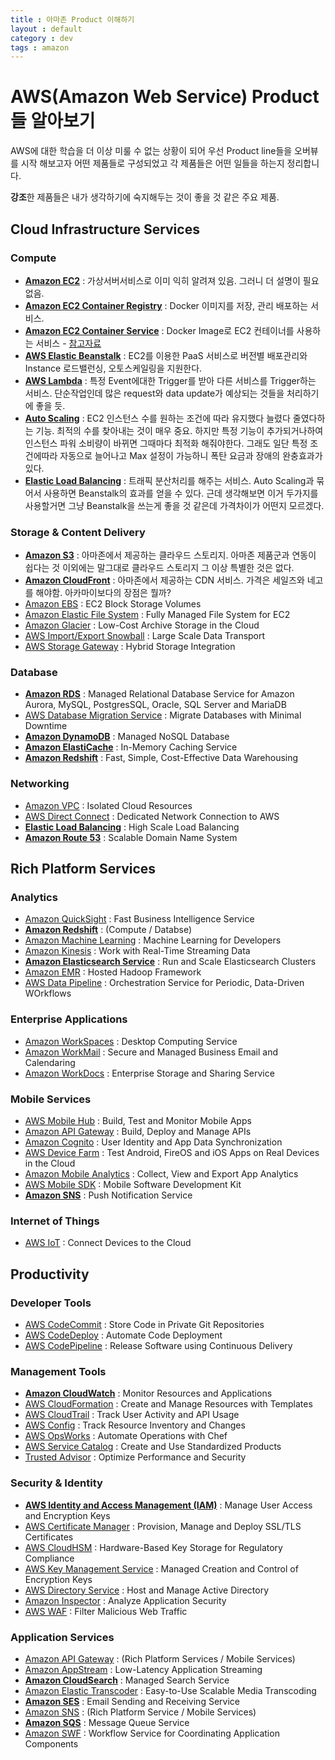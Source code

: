 ```yaml
---
title : 아마존 Product 이해하기
layout : default
category : dev
tags : amazon
---
```


# AWS(Amazon Web Service) Product들 알아보기

AWS에 대한 학습을 더 이상 미룰 수 없는 상황이 되어 우선 Product line들을 오버뷰를 시작 해보고자 어떤 제품들로 구성되었고 각 제품들은 어떤 일들을 하는지 정리합니다.

**강조**한 제품들은 내가 생각하기에 숙지해두는 것이 좋을 것 같은 주요 제품.

## Cloud Infrastructure Services

### Compute
- [**Amazon EC2**](https://aws.amazon.com/ko/ec2/) : 가상서버서비스로 이미 익히 알려져 있음. 그러니 더 설명이 필요 없음.
- [**Amazon EC2 Container Registry**](https://aws.amazon.com/ko/ecr/) : Docker 이미지를 저장, 관리 배포하는 서비스.
- [**Amazon EC2 Container Service**](https://aws.amazon.com/ko/ecs/) : Docker Image로 EC2 컨테이너를 사용하는 서비스 - [참고자료](http://blog.gsclip.com/2015/09/ec2-container-service-%EC%9D%B4%ED%95%B4/)
- [**AWS Elastic Beanstalk**](https://aws.amazon.com/ko/elasticbeanstalk/) : EC2를 이용한 PaaS 서비스로 버전별 배포관리와 Instance 로드밸런싱, 오토스케일링을 지원한다.
- [**AWS Lambda**](https://aws.amazon.com/ko/lambda/) : 특정 Event에대한 Trigger를 받아 다른 서비스를 Trigger하는 서비스. 단순작업인데 많은 request와 data update가 예상되는 것들을 처리하기에 좋을 듯.
- [**Auto Scaling**](https://aws.amazon.com/ko/autoscaling/) : EC2 인스턴스 수를 원하는 조건에 따라 유지했다 늘렸다 줄였다하는 기능. 최적의 수를 찾아내는 것이 매우 중요. 하지만 특정 기능이 추가되거나하여 인스턴스 파워 소비량이 바뀌면 그때마다 최적화 해줘야한다. 그래도 일단 특정 조건에따라 자동으로 늘어나고 Max 설정이 가능하니 폭탄 요금과 장애의 완충효과가 있다.
- [**Elastic Load Balancing**](https://aws.amazon.com/ko/elasticloadbalancing/) : 트래픽 분산처리를 해주는 서비스. Auto Scaling과 묶어서 사용하면 Beanstalk의 효과를 얻을 수 있다. 근데 생각해보면 이거 두가지를 사용할거면 그냥 Beanstalk을 쓰는게 좋을 것 같은데 가격차이가 어떤지 모르겠다.

### Storage & Content Delivery
- [**Amazon S3**](https://aws.amazon.com/ko/s3/) : 아마존에서 제공하는 클라우드 스토리지. 아마존 제품군과 연동이 쉽다는 것 이외에는 말그대로 클라우드 스토리지 그 이상 특별한 것은 없다.
- [**Amazon CloudFront**](https://aws.amazon.com/ko/cloudfront/) : 아마존에서 제공하는 CDN 서비스. 가격은 세일즈와 네고를 해야함. 아카마이보다의 장점은 뭘까?
- [Amazon EBS](https://aws.amazon.com/ko/ebs/) : EC2 Block Storage Volumes
- [Amazon Elastic File System]() : Fully Managed File System for EC2
- [Amazon Glacier]() : Low-Cost Archive Storage in the Cloud
- [AWS Import/Export Snowball]() : Large Scale Data Transport
- [AWS Storage Gateway]() : Hybrid Storage Integration

### Database
- [**Amazon RDS**]() : Managed Relational Database Service for Amazon Aurora, MySQL, PostgresSQL, Oracle, SQL Server and MariaDB
- [AWS Database Migration Service]() : Migrate Databases with Minimal Downtime
- [**Amazon DynamoDB**]() : Managed NoSQL Database
- [**Amazon ElastiCache**]() : In-Memory Caching Service
- [**Amazon Redshift**]() : Fast, Simple, Cost-Effective Data Warehousing

### Networking
- [Amazon VPC]() : Isolated Cloud Resources
- [AWS Direct Connect]() : Dedicated Network Connection to AWS
- [**Elastic Load Balancing**]() : High Scale Load Balancing
- [**Amazon Route 53**]() : Scalable Domain Name System

## Rich Platform Services

### Analytics
- [Amazon QuickSight]() : Fast Business Intelligence Service
- [**Amazon Redshift**]() : (Compute / Databse)
- [Amazon Machine Learning]() : Machine Learning for Developers
- [Amazon Kinesis]() : Work with Real-Time Streaming Data
- [**Amazon Elasticsearch Service**]() : Run and Scale Elasticsearch Clusters
- [Amazon EMR]() : Hosted Hadoop Framework
- [AWS Data Pipeline]() : Orchestration Service for Periodic, Data-Driven WOrkflows

### Enterprise Applications
- [Amazon WorkSpaces]() : Desktop Computing Service
- [Amazon WorkMail]() : Secure and Managed Business Email and Calendaring
- [Amazon WorkDocs]() : Enterprise Storage and Sharing Service

### Mobile Services
- [AWS Mobile Hub]() : Build, Test and Monitor Mobile Apps
- [Amazon API Gateway]() : Build, Deploy and Manage APIs
- [Amazon Cognito]() : User Identity and App Data Synchronization
- [AWS Device Farm]() : Test Android, FireOS and iOS Apps on Real Devices in the Cloud
- [Amazon Mobile Analytics]() : Collect, View and Export App Analytics
- [AWS Mobile SDK]() : Mobile Software Development Kit
- [**Amazon SNS**]() : Push Notification Service

### Internet of Things
- [AWS IoT]() : Connect Devices to the Cloud

## Productivity

### Developer Tools
- [AWS CodeCommit]() : Store Code in Private Git Repositories
- [AWS CodeDeploy]() : Automate Code Deployment
- [AWS CodePipeline]() : Release Software using Continuous Delivery

### Management Tools
- [**Amazon CloudWatch**]() : Monitor Resources and Applications
- [AWS CloudFormation]() : Create and Manage Resources with Templates
- [AWS CloudTrail]() : Track User Activity and API Usage
- [AWS Config]() : Track Resource Inventory and Changes
- [AWS OpsWorks]() : Automate Operations with Chef
- [AWS Service Catalog]() : Create and Use Standardized Products
- [Trusted Advisor]() : Optimize Performance and Security

### Security & Identity
- [**AWS Identity and Access Management (IAM)**]() : Manage User Access and Encryption Keys
- [AWS Certificate Manager]() : Provision, Manage and Deploy SSL/TLS Certificates
- [AWS CloudHSM]() : Hardware-Based Key Storage for Regulatory Compliance
- [AWS Key Management Service]() : Managed Creation and Control of Encryption Keys
- [AWS Directory Service]() : Host and Manage Active Directory
- [Amazon Inspector]() : Analyze Application Security
- [AWS WAF]() : Filter Malicious Web Traffic

### Application Services
- [Amazon API Gateway]() : (Rich Platform Services / Mobile Services)
- [Amazon AppStream]() : Low-Latency Application Streaming
- [**Amazon CloudSearch**]() : Managed Search Service
- [Amazon Elastic Transcoder]() : Easy-to-Use Scalable Media Transcoding
- [**Amazon SES**]() : Email Sending and Receiving Service
- [Amazon SNS]() : (Rich Platform Service / Mobile Services)
- [**Amazon SQS**]() : Message Queue Service
- [Amazon SWF]() : Workflow Service for Coordinating Application Components
